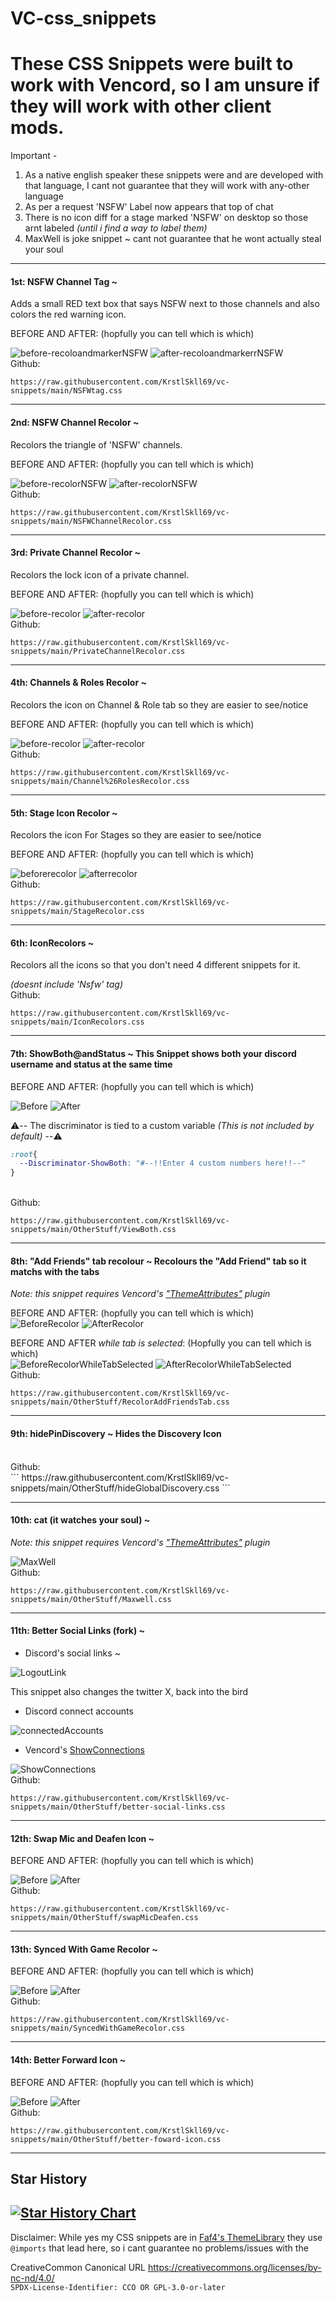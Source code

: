 # VC-css_snippets
# These CSS Snippets were built to work with Vencord, so I am unsure if they will work with other client mods.

Important - 
1. As a native english speaker these snippets were and are developed with that language, I cant not guarantee that they will work with any-other language
2. As per a request 'NSFW' Label now appears that top of chat
3. There is no icon diff for a stage marked 'NSFW' on desktop so those arnt labeled *(until i find a way to label them)*
4. MaxWell is joke snippet ~ cant not guarantee that he wont actually steal your soul  

----

#### 1st: NSFW Channel Tag ~
Adds a small RED text box that says NSFW next to those channels and also colors the red warning icon.

BEFORE AND AFTER:
(hopfully you can tell which is which)

![before-recoloandmarkerNSFW](https://cdn.nest.rip/uploads/f2911f73-3644-4215-bc83-eb34d9e17705.png)
![after-recoloandmarkerrNSFW](https://cdn.nest.rip/uploads/53ad7b4d-a870-4bf5-936a-3a2ba486377e.png)
</br>
Github:
```
https://raw.githubusercontent.com/KrstlSkll69/vc-snippets/main/NSFWtag.css
```
----

#### 2nd: NSFW Channel Recolor ~
Recolors the triangle of 'NSFW' channels.

BEFORE AND AFTER:
(hopfully you can tell which is which)

![before-recolorNSFW](https://github.com/KrstlSkll69/vc-snippets/assets/150982280/d3b57ff4-bb3d-40fa-a642-11f1741cd9a4)
![after-recolorNSFW](https://cdn.nest.rip/uploads/0b99386d-180c-41a1-bca6-722150077f3d.png)
</br>
Github:
```
https://raw.githubusercontent.com/KrstlSkll69/vc-snippets/main/NSFWChannelRecolor.css
```
----

#### 3rd: Private Channel Recolor ~
Recolors the lock icon of a private channel.

BEFORE AND AFTER:
(hopfully you can tell which is which)

![before-recolor](https://cdn.nest.rip/uploads/0f153f1c-b5cb-4197-a118-4f51ced76805.png)
![after-recolor](https://cdn.nest.rip/uploads/31c36485-10ab-497b-82a0-b6f0e609e9af.png)
</br>
Github:
```
https://raw.githubusercontent.com/KrstlSkll69/vc-snippets/main/PrivateChannelRecolor.css
```
---- 

#### 4th: Channels & Roles Recolor ~
Recolors the icon on Channel & Role tab so they are easier to see/notice

BEFORE AND AFTER:
(hopfully you can tell which is which)

![before-recolor](https://cdn.nest.rip/uploads/d3102314-0165-409e-9da5-7888747f0a58.png)
![after-recolor](https://cdn.nest.rip/uploads/b6ff195c-b757-4bc2-bada-57d4936bae0a.png)
</br>
Github:
```
https://raw.githubusercontent.com/KrstlSkll69/vc-snippets/main/Channel%26RolesRecolor.css
```
----

#### 5th: Stage Icon Recolor ~
Recolors the icon For Stages so they are easier to see/notice

BEFORE AND AFTER:
(hopfully you can tell which is which)

![beforerecolor](https://cdn.nest.rip/uploads/b3b4db64-7c8b-47bf-9a5e-6bcbea092b5d.png)
![afterrecolor](https://cdn.nest.rip/uploads/5c52b00f-d678-41e7-b6e9-f18a7bcbaa38.png)
</br>
Github:
```
https://raw.githubusercontent.com/KrstlSkll69/vc-snippets/main/StageRecolor.css
```
----

#### 6th: IconRecolors ~
Recolors all the icons so that you don't need 4 different snippets for it.

*(doesnt include 'Nsfw' tag)*
</br>
Github:
```
https://raw.githubusercontent.com/KrstlSkll69/vc-snippets/main/IconRecolors.css
```
----

#### 7th: ShowBoth@andStatus ~ This Snippet shows both your discord username and status at the same time

BEFORE AND AFTER: 
(hopfully you can tell which is which)

![Before](https://cdn.nest.rip/uploads/6ef16d0d-ddfa-4531-8b49-7a753b1be8c4.png) </b>
![After](https://cdn.nest.rip/uploads/13ad9c29-91bd-4394-b7c0-e4938d45b4b0.png)
</br>

⚠️-- The discriminator is tied to a custom variable *(This is not included by default)* --⚠️
```css
:root{
  --Discriminator-ShowBoth: "#--!!Enter 4 custom numbers here!!--"
}
```

</br>
Github:

```
https://raw.githubusercontent.com/KrstlSkll69/vc-snippets/main/OtherStuff/ViewBoth.css
```

----

#### 8th: "Add Friends" tab recolour ~ Recolours the "Add Friend" tab so it matchs with the tabs    
_Note: this snippet requires Vencord's ["ThemeAttributes"](https://vencord.dev/plugins/ThemeAttributes) plugin_

BEFORE AND AFTER: 
(hopfully you can tell which is which) </br>
![BeforeRecolor](https://cdn.nest.rip/uploads/c46e1af2-cb5d-4214-9418-dd6e08ed2bf9.png)
![AfterRecolor](https://cdn.nest.rip/uploads/c4a990a2-c5ec-4c9e-89c4-18e2675bc39e.png)

BEFORE AND AFTER _while tab is selected_: 
(Hopfully you can tell which is which) </br>
![BeforeRecolorWhileTabSelected](https://cdn.nest.rip/uploads/d4a09457-9be9-43e3-a405-a549b8ea88e5.png)
![AfterRecolorWhileTabSelected](https://cdn.nest.rip/uploads/ffb0d9ab-eb95-4cec-b79e-ea9f8a7f7d7d.png)
</br>
Github:
```
https://raw.githubusercontent.com/KrstlSkll69/vc-snippets/main/OtherStuff/RecolorAddFriendsTab.css
```
----

#### 9th: hidePinDiscovery ~ Hides the Discovery Icon  
</br>
Github: </br>
```
https://raw.githubusercontent.com/KrstlSkll69/vc-snippets/main/OtherStuff/hideGlobalDiscovery.css
```
</br>

----

####  10th: cat (it watches your soul) ~   
_Note: this snippet requires Vencord's ["ThemeAttributes"](https://vencord.dev/plugins/ThemeAttributes) plugin_

![MaxWell](https://cdn.nest.rip/uploads/06a43131-f624-4209-8589-08c782ac31d2.png)
</br>
Github:
```
https://raw.githubusercontent.com/KrstlSkll69/vc-snippets/main/OtherStuff/Maxwell.css
```
---

#### 11th: Better Social Links (fork) ~   

 - Discord's social links ~

![LogoutLink](https://cdn.nest.rip/uploads/e458dbc2-2ebc-403e-91ed-198c850322d6.png)

This snippet also changes the twitter X, back into the bird
 - Discord connect accounts

![connectedAccounts](https://cdn.nest.rip/uploads/7cecb19b-3e29-4657-b13f-f6cd73612f12.png)

 - Vencord's [ShowConnections](https://vencord.dev/plugins/ShowConnections)

![ShowConnections](https://cdn.nest.rip/uploads/d01261c5-9de8-4caa-9451-fa55eaa48da4.png)
</br>
Github:
```
https://raw.githubusercontent.com/KrstlSkll69/vc-snippets/main/OtherStuff/better-social-links.css
```
---

#### 12th: Swap Mic and Deafen Icon ~   

BEFORE AND AFTER: 
(hopfully you can tell which is which)

![Before](https://cdn.nest.rip/uploads/5bfa6a84-e80d-42c8-a433-1a7a5083c457.png)
![After](https://cdn.nest.rip/uploads/13ad9c29-91bd-4394-b7c0-e4938d45b4b0.png)
</br>
Github:
```
https://raw.githubusercontent.com/KrstlSkll69/vc-snippets/main/OtherStuff/swapMicDeafen.css
```
---

#### 13th: Synced With Game Recolor ~   

BEFORE AND AFTER: 
(hopfully you can tell which is which)

![Before](https://cdn.nest.rip/uploads/5a126a41-b11f-47cf-83a5-a7050bf47916.png)
![After](https://cdn.nest.rip/uploads/7c56c72d-beef-43d6-8be6-16e5acc971d8.png)
</br>
Github:
```
https://raw.githubusercontent.com/KrstlSkll69/vc-snippets/main/SyncedWithGameRecolor.css
```
---

#### 14th: Better Forward Icon ~   

BEFORE AND AFTER: 
(hopfully you can tell which is which)

![Before](https://cdn.nest.rip/uploads/cfb37cfb-a684-4bf0-ac83-4cf442892dda.png)
![After](https://cdn.nest.rip/uploads/a8a5791f-0c51-4004-a58b-39721dd7ba53.png)
</br>
Github:
```
https://raw.githubusercontent.com/KrstlSkll69/vc-snippets/main/OtherStuff/better-foward-icon.css
```
---


## Star History

[![Star History Chart](https://api.star-history.com/svg?repos=KrstlSkll69/vc-snippets&type=Timeline)](https://star-history.com/#KrstlSkll69/vc-snippets&Timeline)
---
Disclaimer: While yes my CSS snippets are in [Faf4's ThemeLibrary](https://github.com/Faf4a/ThemeLibrary) they use `@imports` that lead here, so i cant guarantee no problems/issues with the

CreativeCommon Canonical URL https://creativecommons.org/licenses/by-nc-nd/4.0/ </br>
`SPDX-License-Identifier: CCO OR GPL-3.0-or-later`






